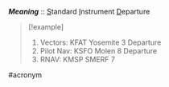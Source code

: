 ***Meaning*** :: <u>S</u>tandard <u>I</u>nstrument <u>D</u>eparture
> [!example]
> 1. Vectors: KFAT Yosemite 3 Departure
> 2. Pilot Nav: KSFO Molen 8 Departure
> 3. RNAV: KMSP SMERF 7

#acronym

